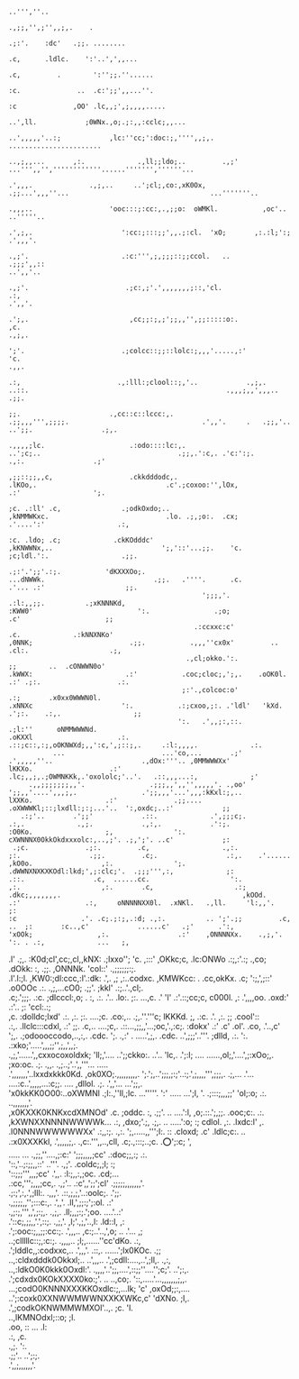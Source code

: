                                                                                                                                                                                                                                                                                                             
                                                                                                                                                                                                                                                                                                            
                                                                                                                                                                                                                                                                                                            
                                                                                                                                                                                                                                                                                                            
                                                                                                                                                                    ..''',''..                                                                                                                              
                                                                                                                                                                 .,;;,'',;'',,;,.    .                                                                                                                      
                                                                                                                                                               .;:'.    :dc'   .;;. ........                                                                                                                
                                                                                                                                                              .c,      .ldlc.    ':'..',',,...                                                                                                              
                                                                                                                                                             .c,         .        ':'';;.''......                                                                                                           
                                                                                                                                                             :c.              ..  .c:';;',,...''.                                                                                                           
                                                                                                                                                             :c              ,OO' .lc,,;',;,,,,.....                                                                                                        
                                                                                                                                                         ..',ll.            ;0WNx.,o;.;:,,:cclc;,,...                                                                                                       
                                                                                                                                                   ..',,,,,'..:;            ,lc:''cc;':doc:;,'''',,;,.                     .......................                                                          
                                                                                                                                               ..,;,,...       ,:.             .,ll;;ldo;..         .,;'       ...''',,'',''''''''''''......''''''',''''''...                                               
                                                                                                                                            .',,,.              .,;,..     ..';cl;,co:,xK0Ox,         .;;...',,,''...                                   ...'''''''..                                        
                                                                                                                                         .,,,..                   'ooc:::;:cc:,.,;;o:  oWMKl.           ,oc'..                                                  ..'''''..                                   
                                                                                                                                     .',;,.                      ':cc:;:::;;',,.;:cl.  'xO;       ,:.:l;':;                                                           .',,,'.                               
                                                                                                                                   .,;'.                       .:c:''',;,;;;::;;ccol.   ..        .;;;',,::                                                               ..',,'..                          
                                                                                                                                .,;'.                        .;c:,;'.',,,,,,,;::,'cl.                   .:,                                                                    .',,'.                       
                                                                                                                             .';,.                         ,cc;;:;,;';;,,'',;;:::::o:.                  ,c.                                                                        .,;,.                    
                                                                                                                            ';'.                        .;colcc::;;::lolc:;,,,'.....,:'                'c.                                                                            .,,.                  
                                                                                                                          .:,                        .,:lll:;clool::;,'..            .,;,.          ..::.                                                 .,,,;,,',,,..                 .;;.                
                                                                                                                         ;;.                      .,cc::c::lccc:,.                      .;;,,,''',;;;;.                                 .',,'.     .   .;;,'..     ..';;.                 .;,.              
                                                                                                                  .,,,,;lc.                     .:odo::::lc:,.                              ..';c;..                                  .;;,.':c,. .'c:':;.              .,:.                 .;'             
                                                                                                                ,;;::;;,,c,                   .ckkdddodc,.                                    .lKOo,.                                .c'.;coxoo:'',lOx,                  .:'                  ';.           
                                                                                                               ;c. .:ll' .c,               .;odkOxdo;..                                      ,kNMMWKxc.                             .lo. .;,;o:.  .cx;              .'....':'                  .:,          
                                                                                                               :c. .ldo; .c;             .ckKOdddc'                                         ,kKNWWNx,..                           ';,'::'...;;.    'c.              ;c;ldl.':.                  .;;.        
                                                                                                               .;:'.';;'.:;.           'dKXXXOo;.                                           ...dNWWk.                           .;;.   .''''.      .c.               .'... .:'                    ;;.       
                                                    ';;;,'.                                                      .:l:,,;;.          .;xKNNNKd,                                                 :KWW0'                          ':.                .;o;                     .c'                     ;;       
                                                  .:ccxxc:c'                                                      .c.             .:kNNXNKo'                                                   ,0NNK;                        .;;.           .,,,''cx0x'         ..        .cl:.                    .;,      
                                                .,cl;okko.':.                                                     ;;        ..  .cONWWN0o'                                                     .kWWX:                       .:'           .coc;cloc;,';,.    .oOK0l.     .:' .;:.                   .:.     
                                               ;:'.,colcoc:o'                                                    .:;       .x0xx0WWWN0l.                                                       .xNNXc                      ':.           .:;cxoo,;:. .'ldl'   'kXd.   .';:.    .:,.                  ;;     
                                              ':.   .',,;:,::.                                                  .;l:''      oNMMWWWNd.                                                         .oKXXl                     .:.            .::;c::,:;,oOKNWXd;,,':c,',;::;,.     .:l:,,,,.             .:.    
               ...                        ...'co,...       .;'                 .',,,,,''..                      .,dOx:'''.. ,0MMWWWXx'                                                          lKKXo.                   .:'              .lc;,,;,.;OWMNKKk,.'oxololc;'..'.   .::,,,...:,             ;'    
         .,,;;;;;;;,,'.                .;;;,,',,'',,,,,'. .,oo'             ';;,,'....',,,;,.                .';;,,,'...',,,:kKxl:;,..                                                          lXXKo.                  .:'              .;;.... .oXWWWKl;::;lxdll:;:;...'..  ':,oxdc;..:'            ;;    
       .:;'..       .';;'            .::.             .',;;;c;.           .:,.             .,;.            .,:,.            .':;.                                                               :O0Ko.                  ;,               ':.     cXWNNNX0OkkOkdxxxolc:,..,;'. .;,';'. ..c'            ;:    
     .;c.              .;:.         .c,                  .,:.            ;:.                 .;;.         .c;.                 .:,.    .'......                                                 ,kO0o.                 ,:.               ';.    .dWWNXNXKXKOdl:lkd;',;:clc;'.  .;;;''',:,             ;:    
    .::.                 .c,  ......cc.                    ':.          ,:.                    ,:.       .c,                    .:;   .dkc;,,,,,,,.                                             ,kOOd.                .:'                .:,     oNNNNNXX0l.  .xNKl.   .,ll.     'l:,,'.              ;:    
    :c                .'. .c;.;:;,.:d; .,:.          .. ';'.;;         .c,                  ..  ;:       :c..,c'            ......c'   .;'      .':,                                            'xOOk;                ,:.                 .:'    ,ONNNNXx.    .,;,'.      ':. . .:,             ...   ;,    
   .l' .;,.           :K0d;cl',cc;,cl,,kNX:          .;lxxo'';         'c. ,:::'           ,OKkc;c,     .lc:ONWo           .:;,:'.:;            .,co;                                           .dOkk:                :,                   .;;.   ,ONNNk.                  'col::'           .,;;;;;;:;.    
   .l'.l:;l.          ,KW0:;dl:ccc,:l'.:dk:            .',. ,;         ,:..codxc.          ,KMWKcc:  .  .cc,okKx.                .c;          ':;,',;::'                                        .o0OOc               .:.                     .,;,...cO0;              .;;'. ;kkl'           .:;..'.,cl;.    
   .c;.';;;.          .:c. ;dlcccl:,o;   .                  :,         .:. .'..            .lo:. ;:.  ...,c.  .'                 'l'         .:'.::;cc;c,                                        c000l.              ,:                        .',,,,oo.             .oxd:' .:'..           ;:  'ccl:.:;    
    ,c.                    :dolldc;lxd'                    .:.          ,:.                      ;:.  ....;c.                   .co:,..      .;,.''.'''c;                                        lKKKd.              ;,                             .:c.              .'.   ,:.             ;;  .cool'::    
     .:,.                 .llclc:::cdxl,                  .:'            ;;.                    .c,..  ....;c,.                .::...,;;,,'...;oc,'.,:c;.                                        :dokx'             .:'                              .c'                   .ol'.           .co,  .'..,c'    
       ';,.             .;odoooccodo,..,:,.             .cdc.             ';.                 .,:'  .  .....',;,.            .cdc.      ..',;;;'..'''.                                           ;dlld,             .:.                               ':.                 .:xko;'.....',,,;;'',;,,',,;.     
         .,;,'......',,cxxocoxoldxk;    'll;,'.... ..';;ckko:.    ..'..    'lc,.           .';:l;  ....  ......,ol;,'....',;:xOo;,.                                                              ;xo:oc.            .;.                                .,,.             .,;..;'..',,'''...      .....       
            .',,,,,,,'..lxxdxkkk0Kd. ,ok0XO;.,,,,,,,,,. ';.';,..';;;,;:;'..:;.',;,,,,''',;;;,. .;,... .'... ....:c..',,,,,...:c;;.   ....                                                        ,dllol.            .;.                                  .',,'... ...';;,.                                  
                        'x0kkKK0O00:..oXWMNl                 .;l:.,''ll,;lc.     ...'''''.       ':' .....  ...';l,          '. .;:::;,,,;;'                                                     'ol;:o;            .:.                                     ..,,,,,,,'.                                     
                         ,x0KXXK0KNKxcdXMNOd'                 .c. ;oddc. :,                       .;;'. ..  ....':l,             ,o;.::.';,;;.                                                   .ooc;c:.           .:.                                                                                     
                          ,kXWNXXNNNNWWWWk...                 .:, ,dxo;'.;,                         .;,. .. .....':o;            :;  cdlol. ,:.                                                  .lxdc:l'            ,.                                                                                     
                           .l0NNNWWWWWWXx'                     .:,,:;. .,:.                           ';,.....,,''';l:.          :: .cloxd; .c'                                                  .ldlc;c:.           ..                                                                                     
                             .:x0XXXKkl,                        .',,,,,;,.                             .,c:.''',,..,cll,         .c;.,:::;..;c.                                                  .:o:';:c;           ',                                                                                     
                                .....                               ...                                  .,;;,''....,;:c:'         ';;;,,,,;cc'                                                  .:doc;;,:;          .:.                                                                                    
                                                                                                            '::,'..;:;;,,::'         ..'''.  .,;'.                                               .coldc;,;l;          :;                                                                                    
                                                                                                              '::;;;''',,,;cc'                 .',,.                                              :l:;,,:,;oc.       .cd;...                                                                                
                                                                                                                .:cc,''';,,,;cc,.                 .,;'..                                         .:c',,';;';cl'  .;;;;;,,,,,,,'.                                                                            
                                                                                                                  .;:;',:,.',;lll:.                  .,,,'.                                      .::,;,;,'..:oolc;.          .';;.                                                                          
                                                                                                                    .,;;;;,,'';:::c:,.                  .',,'.                                   .ll,',;;:;';:ol.               .:'                                                                         
                                                                                                                       .,;:;,''',,',;:;,.                  .,;,.                                 .ll;,,;:;.';oo.           ....'..:'                                                                        
                                                                                                                         .'::c;,;;,,'.',::;.                  .,;,'.                             ,l;'.,;,'..,l:           .ld::l, ,:                                                                        
                                                                                                                            .';:ooc:;,,;;:cc:;.                  .',,,..                         ,c:;..'..,',o; ..         .'...  ,;                                                                        
                                                                                                                               ..;clllllc::;,:c:;.                   .,,,,..                     ;l;,......''cc'dKo.             .:,                                                                        
                                                                                                                                   .';lddlc,,:codxxc,..                  .',,,'.                .::,. ......';lx0KOc.           .;;                                                                         
                                                                                                                                       ..,:cldxdddk0Okkxl;..                 ..',,,..       .',;cdll:....,..',;ll,.           .,:,                                                                          
                                                                                                                                           ..,:ldkO0K0kkk0Oxdl:'.                 .,,,,'..';;,....',::;;''....'';c;'.     ..';:,.                                                                           
                                                                                                                                                .';cdxdx0KOkXXXX0ko:;'.           .. ..,co;.          '::,.....'...,,,,,,,;,,.                                                                              
                                                                                                                                                     ...;codO0KNNNXXXKKOxdlc:;,...lk;  'c'         ,oxOd;;:,....                                                                                            
                                                                                                                                                            ..';:coxk0XXNWWMWWNXXKXWKc,c'          'dXNo. ;l,.                                                                                              
                                                                                                                                                                     .',;codkOKNWMMWMXOl'..,.        ;c.  'l.                                                                                               
                                                                                                                                                                             ..,lKMNOdxl;::o;             ;l.                                                                                               
                                                                                                                                                                                .oo,  ::  ...            .l:                                                                                                
                                                                                                                                                                                      .:,                ,c.                                                                                                
                                                                                                                                                                                       .,;.             ':.                                                                                                 
                                                                                                                                                                                         .;;'..    ..';:;.                                                                                                  
                                                                                                                                                                                           .',,;,,,,,,'.                                                                                                    
                                                                                                                                                                                                                                                                                                            
                                                                                                                                                                                                                                                                                                            
                                                                                                                                                                                                                                                                                                            
